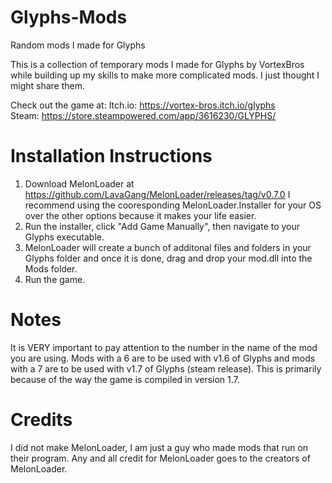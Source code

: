 # Glyphs-Mods
Random mods I made for Glyphs

This is a collection of temporary mods I made for Glyphs by VortexBros while building up my skills to make more complicated mods. I just thought I might share them.

Check out the game at:
Itch.io: https://vortex-bros.itch.io/glyphs  
Steam: https://store.steampowered.com/app/3616230/GLYPHS/

# Installation Instructions
1) Download MelonLoader at https://github.com/LavaGang/MelonLoader/releases/tag/v0.7.0 I recommend using the cooresponding MelonLoader.Installer for your OS over the other options because it makes your life easier.
2) Run the installer, click "Add Game Manually", then navigate to your Glyphs executable.
3) MelonLoader will create a bunch of additonal files and folders in your Glyphs folder and once it is done, drag and drop your mod.dll into the Mods folder.
4) Run the game.

# Notes
It is VERY important to pay attention to the number in the name of the mod you are using. Mods with a 6 are to be used with v1.6 of Glyphs and mods with a 7 are to be used with v1.7 of Glyphs (steam release). This is primarily because of the way the game is compiled in version 1.7.

# Credits
I did not make MelonLoader, I am just a guy who made mods that run on their program. Any and all credit for MelonLoader goes to the creators of MelonLoader.
